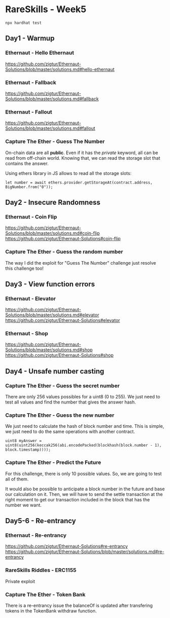 # RareSkills - Week5

```
npx hardhat test
```

## Day1 - Warmup

### Ethernaut - Hello Ethernaut
https://github.com/zigtur/Ethernaut-Solutions/blob/master/solutions.md#hello-ethernaut

### Ethernaut - Fallback
https://github.com/zigtur/Ethernaut-Solutions/blob/master/solutions.md#fallback

### Ethernaut - Fallout
https://github.com/zigtur/Ethernaut-Solutions/blob/master/solutions.md#fallout

### Capture The Ether - Guess The Number
On-chain data are all **public**. Even if it has the *private* keyword, all can be read from off-chain world. Knowing that, we can read the storage slot that contains the answer.

Using ethers library in JS allows to read all the storage slots:

```
let number = await ethers.provider.getStorageAt(contract.address, BigNumber.from("0"));
```



## Day2 - Insecure Randomness
### Ethernaut - Coin Flip
https://github.com/zigtur/Ethernaut-Solutions/blob/master/solutions.md#coin-flip \
https://github.com/zigtur/Ethernaut-Solutions#coin-flip

### Capture The Ether - Guess the random number
The way I did the exploit for "Guess The Number" challenge just resolve this challenge too!


## Day3 - View function errors
### Ethernaut - Elevator
https://github.com/zigtur/Ethernaut-Solutions/blob/master/solutions.md#elevator \
https://github.com/zigtur/Ethernaut-Solutions#elevator

### Ethernaut - Shop

https://github.com/zigtur/Ethernaut-Solutions/blob/master/solutions.md#shop \
https://github.com/zigtur/Ethernaut-Solutions#shop

## Day4 - Unsafe number casting
### Capture The Ether - Guess the secret number
There are only 256 values possibles for a uint8 (0 to 255). We just need to test all values and find the number that gives the answer hash.



### Capture The Ether - Guess the new number
We just need to calculate the hash of block number and time. This is simple, we just need to do the same operations with another contract.

```
uint8 myAnswer = uint8(uint256(keccak256(abi.encodePacked(blockhash(block.number - 1), block.timestamp))));
```

### Capture The Ether - Predict the Future
For this challenge, there is only 10 possible values. So, we are going to test all of them.

It would also be possible to anticipate a block number in the future and base our calculation on it. Then, we will have to send the settle transaction at the right moment to get our transaction included in the block that has the number we want.


## Day5-6 - Re-entrancy
### Ethernaut - Re-entrancy
https://github.com/zigtur/Ethernaut-Solutions#re-entrancy
https://github.com/zigtur/Ethernaut-Solutions/blob/master/solutions.md#re-entrancy

### RareSkills Riddles - ERC1155
Private exploit

### Capture The Ether - Token Bank
There is a re-entrancy issue the balanceOf is updated after transfering tokens in the TokenBank withdraw function.







